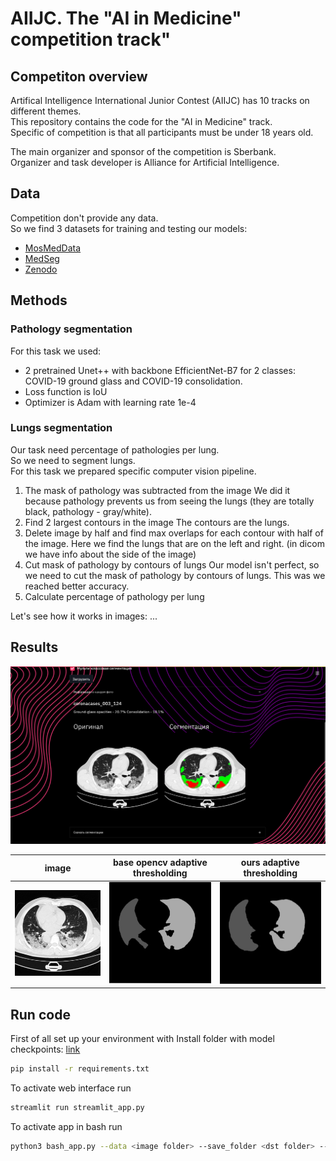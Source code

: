 # AIIJC. The "AI in Medicine" competition track"

## Competiton overview

Artifical Intelligence International Junior Contest (AIIJC) has 10 tracks on different themes. \
This repository contains the code for the "AI in Medicine" track. \
Specific of competition is that all participants must be under 18 years old.

The main organizer and sponsor of the competition is Sberbank. \
Organizer and task developer is Alliance for Artificial Intelligence.

## Data

Competition don't provide any data. \
So we find 3 datasets for training and testing our models:

* [MosMedData](https://mosmed.ai/datasets/covid19_1110/)
* [MedSeg](http://medicalsegmentation.com/covid19/)
* [Zenodo](https://zenodo.org/record/3757476#.YRqU0IgzbP_)

## Methods

### Pathology segmentation

For this task we used:

* 2 pretrained Unet++ with backbone EfficientNet-B7 for 2 classes: \
  COVID-19 ground glass and COVID-19 consolidation.
* Loss function is IoU
* Optimizer is Adam with learning rate 1e-4

### Lungs segmentation

Our task need percentage of pathologies per lung. \
So we need to segment lungs. \
For this task we prepared specific computer vision pipeline.

1. The mask of pathology was subtracted from the image
   We did it because pathology prevents
   us from seeing the lungs (they are totally black, pathology - gray/white).
2. Find 2 largest contours in the image
   The contours are the lungs.
3. Delete image by half and find max overlaps for each contour with half of the image.
   Here we find the lungs that are on the left and right. (in dicom we have info about the side of the image)
4. Cut mask of pathology by contours of lungs
   Our model isn't perfect, so we need to cut the mask of pathology by contours of lungs.
   This was we reached better accuracy.
5. Calculate percentage of pathology per lung

Let's see how it works in images:
...

## Results

![](.images/website.png)

|            image             |      base opencv adaptive thresholding      |         ours adaptive thresholding          |
|:----------------------------:|:-------------------------------------------:|:-------------------------------------------:|
| ![](.images/slice_image.png) | ![](.images/base_adaptive_thresholding.png) | ![](.images/ours_adaptive_thresholding.png) |

## Run code

First of all set up your environment with
Install folder with model
checkpoints: [link](https://drive.google.com/file/d/19svztOBB4RhnW7cwuZTDPZb0EiWKdydN/view?usp=sharing)

```bash
pip install -r requirements.txt
```

To activate web interface run

```bash
streamlit run streamlit_app.py
```

To activate app in bash run

```bash
python3 bash_app.py --data <image folder> --save_folder <dst folder> --multi --show_legend
```
